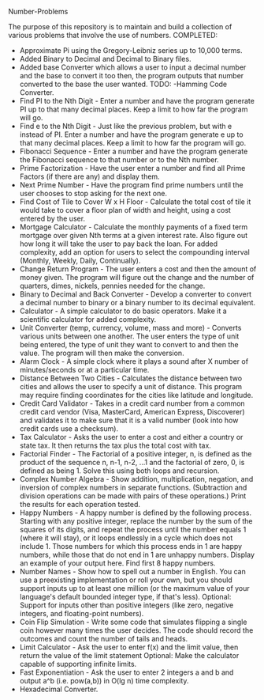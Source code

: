 Number-Problems

The purpose of this repository is to maintain and build a collection of various problems
that involve the use of numbers.
COMPLETED:
- Approximate Pi using the Gregory-Leibniz series up to 10,000 terms.
- Added Binary to Decimal and Decimal to Binary files.
- Added base Converter which allows a user to input a decimal number and the base to convert it too
   then, the program outputs that number converted to the base the user wanted.
TODO:
-Hamming Code Converter.
- Find PI to the Nth Digit - Enter a number and have the program generate PI up to that many 
decimal places. Keep a limit to how far the program will go.
- Find e to the Nth Digit - Just like the previous problem, but with e instead of PI. Enter a 
number and have the program generate e up to that many decimal places. Keep a limit to how far the 
program will go.
- Fibonacci Sequence - Enter a number and have the program generate the Fibonacci sequence to 
that number or to the Nth number.
- Prime Factorization - Have the user enter a number and find all Prime Factors (if there are any)
and display them.
- Next Prime Number - Have the program find prime numbers until the user chooses to stop asking 
for the next one.
- Find Cost of Tile to Cover W x H Floor - Calculate the total cost of tile it would take to cover
a floor plan of width and height, using a cost entered by the user.
- Mortgage Calculator - Calculate the monthly payments of a fixed term mortgage over given Nth 
terms at a given interest rate. Also figure out how long it will take the user to pay back the 
loan. For added complexity, add an option for users to select the compounding interval (Monthly, 
Weekly, Daily, Continually).
- Change Return Program - The user enters a cost and then the amount of money given. The program 
will figure out the change and the number of quarters, dimes, nickels, pennies needed for the 
change.
- Binary to Decimal and Back Converter - Develop a converter to convert a decimal number to binary
or a binary number to its decimal equivalent.
- Calculator - A simple calculator to do basic operators. Make it a scientific calculator for 
added complexity.
- Unit Converter (temp, currency, volume, mass and more) - Converts various units between one 
another. The user enters the type of unit being entered, the type of unit they want to convert to 
and then the value. The program will then make the conversion.
- Alarm Clock - A simple clock where it plays a sound after X number of minutes/seconds or at a 
particular time.
- Distance Between Two Cities - Calculates the distance between two cities and allows the user to
specify a unit of distance. This program may require finding coordinates for the cities like 
latitude and longitude.
- Credit Card Validator - Takes in a credit card number from a common credit card vendor 
(Visa, MasterCard, American Express, Discoverer) and validates it to make sure that it is a valid 
number (look into how credit cards use a checksum).
- Tax Calculator - Asks the user to enter a cost and either a country or state tax. It then 
returns the tax plus the total cost with tax.
- Factorial Finder - The Factorial of a positive integer, n, is defined as the product of the 
sequence n, n-1, n-2, ...1 and the factorial of zero, 0, is defined as being 1. Solve this using 
both loops and recursion.
- Complex Number Algebra - Show addition, multiplication, negation, and inversion of complex 
numbers in separate functions. (Subtraction and division operations can be made with pairs of these
operations.) Print the results for each operation tested.
- Happy Numbers - A happy number is defined by the following process. Starting with any positive 
integer, replace the number by the sum of the squares of its digits, and repeat the process until 
the number equals 1 (where it will stay), or it loops endlessly in a cycle which does not
include 1. Those numbers for which this process ends in 1 are happy numbers, while those that do 
not end in 1 are unhappy numbers. Display an example of your output here. Find first 8 happy 
numbers.
- Number Names - Show how to spell out a number in English. You can use a preexisting 
implementation or roll your own, but you should support inputs up to at least one million 
(or the maximum value of your language's default bounded integer type, if that's less). 
Optional: Support for inputs other than positive integers (like zero, negative integers, 
and floating-point numbers).
- Coin Flip Simulation - Write some code that simulates flipping a single coin however many times
the user decides. The code should record the outcomes and count the number of tails and heads.
- Limit Calculator - Ask the user to enter f(x) and the limit value, then return the value of the
limit statement Optional: Make the calculator capable of supporting infinite limits.
- Fast Exponentiation - Ask the user to enter 2 integers a and b and output a^b (i.e. pow(a,b)) 
in O(lg n) time complexity.
- Hexadecimal Converter.
